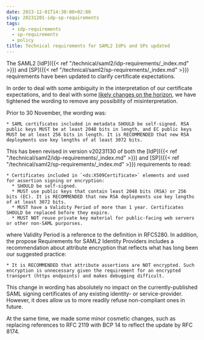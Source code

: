 ```yaml
---
date: 2023-12-01T14:30:00+02:00
slug: 20231201-idp-sp-requirements
tags:
  - idp-requirements
  - sp-requirements
  - policy
title: Technical requirements for SAML2 IdPs and SPs updated
---
```


The SAML2 [IdP]({{< ref "/technical/saml2/idp-requirements/_index.md" >}}) and [SP]({{< ref "/technical/saml2/sp-requirements/_index.md" >}}) requirements have been updated to clarify certificate expectations.<!--more-->

In order to deal with some ambiguity in the interpretation of our certificate expectations, and to deal with some [likely changes on the horizon](https://www.chromium.org/Home/chromium-security/root-ca-policy/moving-forward-together/), we have tightened the wording to remove any possibility of misinterpretation.

Prior to 30 November, the wording was:

```
* SAML certificates included in metadata SHOULD be self-signed. RSA public keys MUST be at least 2048 bits in length, and EC public keys MUST be at least 256 bits in length. It is RECOMMENDED that new RSA deployments use key lengths of at least 3072 bits.
```

This has been revised in version v20231130 of both the [IdP]({{< ref "/technical/saml2/idp-requirements/_index.md" >}}) and [SP]({{< ref "/technical/saml2/sp-requirements/_index.md" >}}) requirements to read:

```
* Certificates included in `<ds:X509Certificate>` elements and used for assertion signing or encryption:
  * SHOULD be self-signed.
  * MUST use public keys that contain least 2048 bits (RSA) or 256 bits (EC). It is RECOMMENDED that new RSA deployments use key lengths of at least 3072 bits.
  * MUST have a Validity Period of more than 1 year. Certificates SHOULD be replaced before they expire.
  * MUST NOT reuse private key material for public-facing web servers or other non-SAML purporses.
```

where Validity Period is a reference to the definition in RFC5280. In addition, the propose Requirements for SAML2 Identity Providers includes a recommendation about attribute encryption that reflects what has long been our suggested practice:

```
* It is RECOMMENDED that attribute assertions are NOT encrypted. Such encryption is unnecessary given the requirement for an encrypted transport (https endpoints) and makes debugging difficult.
```

This change in wording has absolutely no impact on the currently-published SAML signing certificates of any existing identity- or service-provider. However, it does allow us to more readily refuse non-compliant ones in future.

At the same time, we made some minor cosmetic changes, such as replacing references to RFC 2119 with BCP 14 to reflect the update by RFC 8174.

